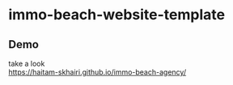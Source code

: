 # immo-beach-website-template

## Demo <br/>
take a look <br/>
https://haitam-skhairi.github.io/immo-beach-agency/
